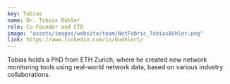 ```yaml
---
key: Tobias
name: Dr. Tobias Bühler
role: Co-Founder and CTO
image: "assets/images/website/team/NetFabric_TobiasBühler.png"
link: https://www.linkedin.com/in/buehlert/
---
```


Tobias holds a PhD from ETH Zurich, where he created new network monitoring
tools using real-world network data, based on various industry collaborations.
